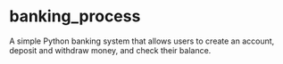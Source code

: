 # banking_process
A simple Python banking system that allows users to create an account, deposit and withdraw money, and check their balance.
